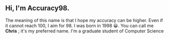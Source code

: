 ## Hi, I'm Accuracy98. 
  The meaning of this name is that I hope my accuracy can be higher. Even if it cannot reach 100, I aim for 98. I was born in 1998 :grinning:. You can call me **Chris** ; it's my preferred name.
  I'm a graduate student of Computer Science
